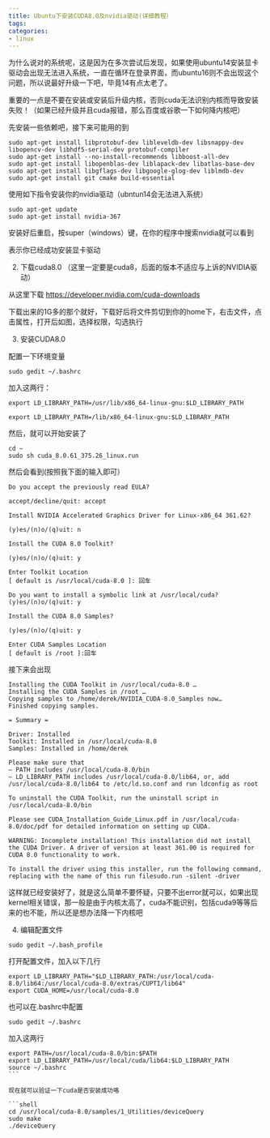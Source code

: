```yaml
---
title: Ubuntu下安装CUDA8.0及nvidia驱动(详细教程）
tags: 
categories:
- linux
---
```

为什么说对的系统呢，这是因为在多次尝试后发现，如果使用ubuntu14安装显卡驱动会出现无法进入系统，一直在循环在登录界面，而ubuntu16则不会出现这个问题，所以说最好升级一下吧，毕竟14有点太老了。

重要的一点是不要在安装或安装后升级内核，否则cuda无法识别内核而导致安装失败！（如果已经升级并且cuda报错，那么百度或谷歌一下如何降内核吧）

先安装一些依赖吧，接下来可能用的到

```shell
sudo apt-get install libprotobuf-dev libleveldb-dev libsnappy-dev libopencv-dev libhdf5-serial-dev protobuf-compiler
sudo apt-get install --no-install-recommends libboost-all-dev
sudo apt-get install libopenblas-dev liblapack-dev libatlas-base-dev
sudo apt-get install libgflags-dev libgoogle-glog-dev liblmdb-dev
sudo apt-get install git cmake build-essential
```

使用如下指令安装你的nvidia驱动（ubntun14会无法进入系统）

```shell
sudo apt-get update
sudo apt-get install nvidia-367
```

安装好后重启，按super（windows）键，在你的程序中搜索nvidia就可以看到

表示你已经成功安装显卡驱动

2. 下载cuda8.0 （这里一定要是cuda8，后面的版本不适应与上诉的NVIDIA驱动）

从这里下载 https://developer.nvidia.com/cuda-downloads

下载出来的1G多的那个就好，下载好后将文件剪切到你的home下，右击文件，点击属性，打开后如图，选择权限，勾选执行

3. 安装CUDA8.0

配置一下环境变量

```shell
sudo gedit ~/.bashrc
```

加入这两行：

```shell
export LD_LIBRARY_PATH=/usr/lib/x86_64-linux-gnu:$LD_LIBRARY_PATH

export LD_LIBRARY_PATH=/lib/x86_64-linux-gnu:$LD_LIBRARY_PATH
```

然后，就可以开始安装了

```shell
cd ~
sudo sh cuda_8.0.61_375.26_linux.run
```

然后会看到(按照我下面的输入即可）

```
Do you accept the previously read EULA?

accept/decline/quit: accept

Install NVIDIA Accelerated Graphics Driver for Linux-x86_64 361.62?

(y)es/(n)o/(q)uit: n

Install the CUDA 8.0 Toolkit?

(y)es/(n)o/(q)uit: y

Enter Toolkit Location
[ default is /usr/local/cuda-8.0 ]: 回车

Do you want to install a symbolic link at /usr/local/cuda?
(y)es/(n)o/(q)uit: y

Install the CUDA 8.0 Samples?

(y)es/(n)o/(q)uit: y

Enter CUDA Samples Location
[ default is /root ]:回车
```

接下来会出现

```
Installing the CUDA Toolkit in /usr/local/cuda-8.0 …
Installing the CUDA Samples in /root …
Copying samples to /home/derek/NVIDIA_CUDA-8.0_Samples now…
Finished copying samples.

= Summary =

Driver: Installed
Toolkit: Installed in /usr/local/cuda-8.0
Samples: Installed in /home/derek

Please make sure that
– PATH includes /usr/local/cuda-8.0/bin
– LD_LIBRARY_PATH includes /usr/local/cuda-8.0/lib64, or, add /usr/local/cuda-8.0/lib64 to /etc/ld.so.conf and run ldconfig as root

To uninstall the CUDA Toolkit, run the uninstall script in /usr/local/cuda-8.0/bin

Please see CUDA_Installation_Guide_Linux.pdf in /usr/local/cuda-8.0/doc/pdf for detailed information on setting up CUDA.

WARNING: Incomplete installation! This installation did not install the CUDA Driver. A driver of version at least 361.00 is required for CUDA 8.0 functionality to work.

To install the driver using this installer, run the following command, replacing with the name of this run filesudo.run -silent -driver
```

这样就已经安装好了，就是这么简单不要怀疑，只要不出error就可以，如果出现kernel相关错误，那一般是由于内核太高了，cuda不能识别，包括cuda9等等后来的也不能，所以还是想办法降一下内核吧

4. 编辑配置文件

```shell
sudo gedit ~/.bash_profile
```

打开配置文件，加入以下几行

```shell
export LD_LIBRARY_PATH="$LD_LIBRARY_PATH:/usr/local/cuda-8.0/lib64:/usr/local/cuda-8.0/extras/CUPTI/lib64"
export CUDA_HOME=/usr/local/cuda-8.0
```
也可以在.bashrc中配置

```shell
sudo gedit ~/.bashrc
```
加入这两行

```shell
export PATH=/usr/local/cuda-8.0/bin:$PATH
export LD_LIBRARY_PATH=/usr/local/cuda/lib64:$LD_LIBRARY_PATH
source ~/.bashrc
``` 

现在就可以验证一下cuda是否安装成功咯

```shell
cd /usr/local/cuda-8.0/samples/1_Utilities/deviceQuery
sudo make
./deviceQuery
```
